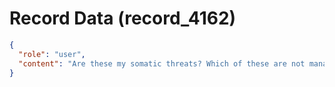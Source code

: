 # Record Data (record_4162)

```json
{
  "role": "user",
  "content": "Are these my somatic threats? Which of these are not managed by dressing well? \n"
}
```
